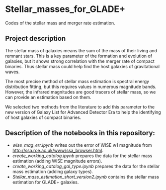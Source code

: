 # Stellar_masses_for_GLADE+
Codes of the stellar mass and merger rate estimation. 

## Project description

The stellar mass of galaxies means the sum of the mass of their living and remnant stars. This is a key parameter of the formation and evolution of galaxies, but it shows strong correlation with the merger rate of compact binaries. Thus stellar mass could help find the host galaxies of gravitational waves.

The most precise method of stellar mass estimation is spectral energy distribution fitting, but this requires values in numerous magnitude bands.
However, the infrared magnitudes are good tracers of stellar mass, so we can provide an estimation based on them.

We selected two methods from the literature to add this parameter to the new version of Galaxy List for Advanced Detector Era to help the identifying of host galaxies of compact binaries.


## Description of the notebooks in this repository:
- *wise_mag_err.ipynb* writes out the error of WISE w1 magnitude from http://ssa.roe.ac.uk/www/ssa_browser.html.
- *create_working_catalog.ipynb* prepares the data for the stellar mass estimation (adding WISE magnitude errors).
- *create_working_catalog_gal_type.ipynb* prepares the data for the stellar mass estimation (adding galaxy types).
- *Stellar_mass_estimation_short_version2.ipynb* contains the stellar mass estimation for GLADE+ galaxies.
